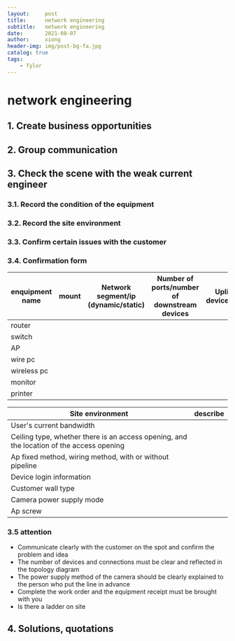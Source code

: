 ```yaml
---
layout:     post
title:      network engineering
subtitle:   network engineering
date:       2021-08-07
author:     xiong
header-img: img/post-bg-fa.jpg
catalog: true
tags:
    - Tylor
---
```



# network engineering
## 1. Create business opportunities

## 2. Group communication

## 3. Check the scene with the weak current engineer

### 3.1. Record the condition of the equipment

### 3.2. Record the site environment

### 3.3. Confirm certain issues with the customer

### 3.4. Confirmation form

enquipment name|mount|Network segment/ip (dynamic/static)|Number of ports/number of downstream devices|Uplink device/port|Whether poe|100M/Gigabit|model
----------------------------------------|-----------------------------|---|-------------------------|-----------------------|-------------------------|---------|--------------|
|router||||||||
|switch||||||||
|AP|||||||||
|wire pc|||||||||
|wireless pc|||||||||
|monitor|||||||||
|printer|||||||||

Site environment|describe
--------------|--------------------|
User's current bandwidth|                                                                                |
Ceiling type, whether there is an access opening, and the location of the access opening|                 |
Ap fixed method, wiring method, with or without pipeline|                                               |
Device login information|           |
Customer wall type|   |
Camera power supply mode| |
Ap screw||

### 3.5 attention 
+ Communicate clearly with the customer on the spot and confirm the problem and idea
+ The number of devices and connections must be clear and reflected in the topology diagram
+ The power supply method of the camera should be clearly explained to the person who put the line in advance
+ Complete the work order and the equipment receipt must be brought with you
+ Is there a ladder on site

## 4. Solutions, quotations

 
